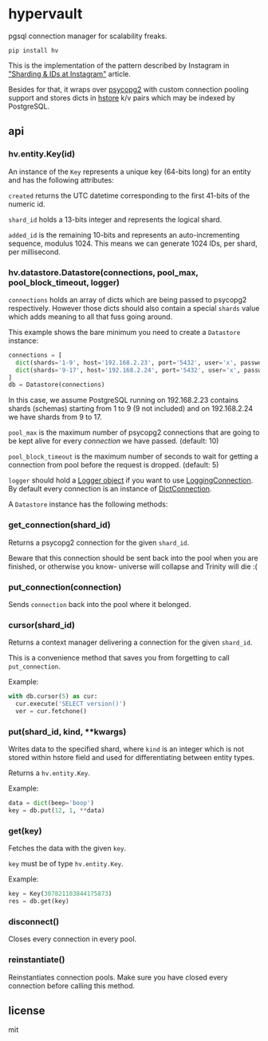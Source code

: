 # hypervault

pgsql connection manager for scalability freaks.

```
pip install hv
```

This is the implementation of the pattern described by Instagram in ["Sharding & IDs at Instagram"](http://instagram-engineering.tumblr.com/post/10853187575/sharding-ids-at-instagram) article.

Besides for that, it wraps over [psycopg2](http://initd.org/psycopg/) with custom connection pooling support and stores dicts in [hstore](http://www.postgresql.org/docs/9.3/static/hstore.html) k/v pairs which may be indexed by PostgreSQL.

## api

### hv.entity.Key(id)

An instance of the `Key` represents a unique key (64-bits long) for an entity and has the following attributes:

`created` returns the UTC datetime corresponding to the first 41-bits of the numeric id.

`shard_id` holds a 13-bits integer and represents the logical shard.

`added_id` is the remaining 10-bits and represents an auto-incrementing sequence, modulus 1024. This means we can generate 1024 IDs, per shard, per millisecond.

### hv.datastore.Datastore(connections, pool_max, pool_block_timeout, logger)

`connections` holds an array of dicts which are being passed to psycopg2 respectively. However those dicts should also contain a special `shards` value which adds meaning to all that fuss going around.

This example shows the bare minimum you need to create a `Datastore` instance:

```py
connections = [
  dict(shards='1-9', host='192.168.2.23', port='5432', user='x', password='x', database='x'),
  dict(shards='9-17', host='192.168.2.24', port='5432', user='x', password='x', database='x')
]
db = Datastore(connections)
```

In this case, we assume PostgreSQL running on 192.168.2.23 contains shards (schemas) starting from 1 to 9 (9 not included) and on 192.168.2.24 we have shards from 9 to 17.

`pool_max` is the maximum number of psycopg2 connections that are going to be kept alive for every _connection_ we have passed. (default: 10)

`pool_block_timeout` is the maximum number of seconds to wait for getting a connection from pool before the request is dropped. (default: 5)

`logger` should hold a [Logger object](https://docs.python.org/2/library/logging.html#logger-objects) if you want to use [LoggingConnection](http://initd.org/psycopg/docs/extras.html#psycopg2.extras.LoggingConnection). By default every connection is an instance of [DictConnection](http://initd.org/psycopg/docs/extras.html#psycopg2.extras.DictConnection).

A `Datastore` instance has the following methods:

### get_connection(shard_id)

Returns a psycopg2 connection for the given `shard_id`. 

Beware that this connection should be sent back into the pool when you are finished, or otherwise you know- universe will collapse and Trinity will die :(

### put_connection(connection)

Sends `connection` back into the pool where it belonged.

### cursor(shard_id)

Returns a context manager delivering a connection for the given `shard_id`.

This is a convenience method that saves you from forgetting to call `put_connection`.

Example:

```py
with db.cursor(5) as cur:
  cur.execute('SELECT version()')
  ver = cur.fetchone()
```

### put(shard_id, kind, **kwargs)

Writes data to the specified shard, where `kind` is an integer which is not stored within hstore field and used for differentiating between entity types.

Returns a `hv.entity.Key`.

Example:

```py
data = dict(beep='boop')
key = db.put(12, 1, **data)
```

### get(key)

Fetches the data with the given `key`.

`key` must be of type `hv.entity.Key`.

Example:

```py
key = Key(307821103844175873)
res = db.get(key)
```

### disconnect()

Closes every connection in every pool.

### reinstantiate()

Reinstantiates connection pools. Make sure you have closed every connection before calling this method.

## license

mit